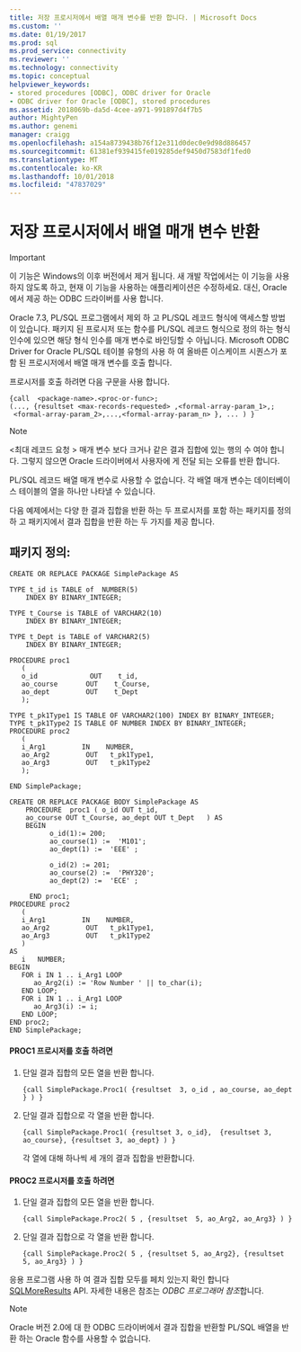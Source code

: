 ```yaml
---
title: 저장 프로시저에서 배열 매개 변수를 반환 합니다. | Microsoft Docs
ms.custom: ''
ms.date: 01/19/2017
ms.prod: sql
ms.prod_service: connectivity
ms.reviewer: ''
ms.technology: connectivity
ms.topic: conceptual
helpviewer_keywords:
- stored procedures [ODBC], ODBC driver for Oracle
- ODBC driver for Oracle [ODBC], stored procedures
ms.assetid: 2018069b-da5d-4cee-a971-991897d4f7b5
author: MightyPen
ms.author: genemi
manager: craigg
ms.openlocfilehash: a154a8739438b76f12e311d0dec0e9d98d886457
ms.sourcegitcommit: 61381ef939415fe019285def9450d7583df1fed0
ms.translationtype: MT
ms.contentlocale: ko-KR
ms.lasthandoff: 10/01/2018
ms.locfileid: "47837029"
---
```

# <a name="returning-array-parameters-from-stored-procedures"></a>저장 프로시저에서 배열 매개 변수 반환
> [!IMPORTANT]  
>  이 기능은 Windows의 이후 버전에서 제거 됩니다. 새 개발 작업에서는 이 기능을 사용하지 않도록 하고, 현재 이 기능을 사용하는 애플리케이션은 수정하세요. 대신, Oracle에서 제공 하는 ODBC 드라이버를 사용 합니다.  
  
 Oracle 7.3, PL/SQL 프로그램에서 제외 하 고 PL/SQL 레코드 형식에 액세스할 방법이 있습니다. 패키지 된 프로시저 또는 함수를 PL/SQL 레코드 형식으로 정의 하는 형식 인수에 있으면 해당 형식 인수를 매개 변수로 바인딩할 수 아닙니다. Microsoft ODBC Driver for Oracle PL/SQL 테이블 유형의 사용 하 여 올바른 이스케이프 시퀀스가 포함 된 프로시저에서 배열 매개 변수를 호출 합니다.  
  
 프로시저를 호출 하려면 다음 구문을 사용 합니다.  
  
```  
{call  <package-name>.<proc-or-func>;  
(..., {resultset <max-records-requested> ,<formal-array-param_1>,;  
 <formal-array-param_2>,...,<formal-array-param_n> }, ... ) }  
```  
  
> [!NOTE]  
>  \<최대 레코드 요청 > 매개 변수 보다 크거나 같은 결과 집합에 있는 행의 수 여야 합니다. 그렇지 않으면 Oracle 드라이버에서 사용자에 게 전달 되는 오류를 반환 합니다.  
>   
>  PL/SQL 레코드 배열 매개 변수로 사용할 수 없습니다. 각 배열 매개 변수는 데이터베이스 테이블의 열을 하나만 나타낼 수 있습니다.  
  
 다음 예제에서는 다양 한 결과 집합을 반환 하는 두 프로시저를 포함 하는 패키지를 정의 하 고 패키지에서 결과 집합을 반환 하는 두 가지를 제공 합니다.  
  
## <a name="package-definition"></a>패키지 정의:  
  
```  
CREATE OR REPLACE PACKAGE SimplePackage AS  
  
TYPE t_id is TABLE of  NUMBER(5)  
    INDEX BY BINARY_INTEGER;  
  
TYPE t_Course is TABLE of VARCHAR2(10)  
    INDEX BY BINARY_INTEGER;  
  
TYPE t_Dept is TABLE of VARCHAR2(5)  
    INDEX BY BINARY_INTEGER;  
  
PROCEDURE proc1  
   (  
   o_id             OUT    t_id,  
   ao_course       OUT    t_Course,  
   ao_dept         OUT    t_Dept  
   );  
  
TYPE t_pk1Type1 IS TABLE OF VARCHAR2(100) INDEX BY BINARY_INTEGER;  
TYPE t_pk1Type2 IS TABLE OF NUMBER INDEX BY BINARY_INTEGER;  
PROCEDURE proc2  
   (  
   i_Arg1         IN    NUMBER,  
   ao_Arg2         OUT   t_pk1Type1,  
   ao_Arg3         OUT   t_pk1Type2  
   );  
  
END SimplePackage;  
  
CREATE OR REPLACE PACKAGE BODY SimplePackage AS  
    PROCEDURE  proc1 ( o_id OUT t_id,  
    ao_course OUT t_Course, ao_dept OUT t_Dept   ) AS  
    BEGIN  
          o_id(1):= 200;  
          ao_course(1) :=  'M101';  
          ao_dept(1) :=  'EEE' ;  
  
          o_id(2) := 201;  
          ao_course(2) :=  'PHY320';  
          ao_dept(2) :=  'ECE' ;  
  
     END proc1;  
PROCEDURE proc2  
   (  
   i_Arg1         IN    NUMBER,  
   ao_Arg2         OUT   t_pk1Type1,  
   ao_Arg3         OUT   t_pk1Type2  
   )  
AS  
   i   NUMBER;  
BEGIN  
   FOR i IN 1 .. i_Arg1 LOOP  
      ao_Arg2(i) := 'Row Number ' || to_char(i);  
   END LOOP;  
   FOR i IN 1 .. i_Arg1 LOOP  
      ao_Arg3(i) := i;  
   END LOOP;  
END proc2;  
END SimplePackage;  
```  
  
#### <a name="to-invoke-procedure-proc1"></a>PROC1 프로시저를 호출 하려면  
  
1.  단일 결과 집합의 모든 열을 반환 합니다.  
  
    ```  
    {call SimplePackage.Proc1( {resultset  3, o_id , ao_course, ao_dept  } ) }  
    ```  
  
2.  단일 결과 집합으로 각 열을 반환 합니다.  
  
    ```  
    {call SimplePackage.Proc1( {resultset 3, o_id},  {resultset 3, ao_course}, {resultset 3, ao_dept} ) }  
    ```  
  
     각 열에 대해 하나씩 세 개의 결과 집합을 반환합니다.  
  
#### <a name="to-invoke-procedure-proc2"></a>PROC2 프로시저를 호출 하려면  
  
1.  단일 결과 집합의 모든 열을 반환 합니다.  
  
    ```  
    {call SimplePackage.Proc2( 5 , {resultset  5, ao_Arg2, ao_Arg3} ) }  
    ```  
  
2.  단일 결과 집합으로 각 열을 반환 합니다.  
  
    ```  
    {call SimplePackage.Proc2( 5 , {resultset 5, ao_Arg2}, {resultset 5, ao_Arg3} ) }  
    ```  
  
 응용 프로그램 사용 하 여 결과 집합 모두를 페치 있는지 확인 합니다 [SQLMoreResults](../../odbc/microsoft/level-2-api-functions-odbc-driver-for-oracle.md) API. 자세한 내용은 참조는 *ODBC 프로그래머 참조*합니다.  
  
> [!NOTE]  
>  Oracle 버전 2.0에 대 한 ODBC 드라이버에서 결과 집합을 반환할 PL/SQL 배열을 반환 하는 Oracle 함수를 사용할 수 없습니다.
